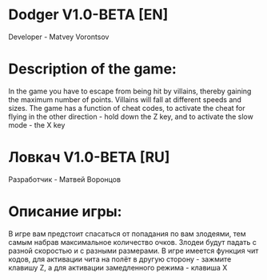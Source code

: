 # Dodger V1.0-BETA [EN]
Developer - Matvey Vorontsov

# Description of the game:
In the game you have to escape from being hit by villains, thereby gaining the maximum number of points. Villains will fall at different speeds and sizes. The game has a function of cheat codes, to activate the cheat for flying in the other direction - hold down the Z key, and to activate the slow mode - the X key

# Ловкач V1.0-BETA [RU]
Разработчик - Матвей Воронцов

# Описание игры:
В игре вам предстоит спасаться от попадания по вам злодеями, тем самым набрав максимальное количество очков. Злодеи будут падать с разной скоростью и с разными размерами. В игре имеется функция чит кодов, для активации чита на полёт в другую сторону - зажмите клавишу Z, а для активации замедленного режима - клавиша Х
